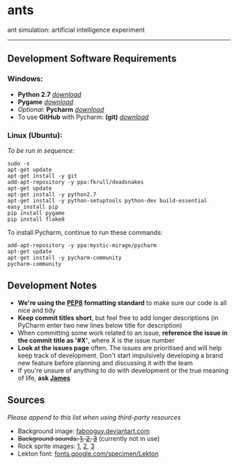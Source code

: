 # ants
ant simulation: artificial intelligence experiment

---

## Development Software Requirements

### Windows:

- **Python 2.7** *[download](https://www.python.org/ftp/python/2.7.12/python-2.7.12.msi)*
- **Pygame** *[download](http://pygame.org/ftp/pygame-1.9.1.win32-py2.7.msi)*
- *Optional:* **Pycharm** *[download](https://www.jetbrains.com/pycharm/download/download-thanks.html?platform=windows&code=PCC)*
- To use **GitHub** with Pycharm: **(git)** *[download](https://git-scm.com/download/win)*

### Linux (Ubuntu):

*To be run in sequence:*

    sudo -s
    apt-get update
    apt-get install -y git
    add-apt-repository -y ppa:fkrull/deadsnakes
    apt-get update
    apt-get install -y python2.7
    apt-get install -y python-setuptools python-dev build-essential
    easy_install pip
    pip install pygame
    pip install flake8
    
To install Pycharm, continue to run these commands:

    add-apt-repository -y ppa:mystic-mirage/pycharm
    apt-get update
    apt-get install -y pycharm-community
    pycharm-community

## Development Notes

- **We're using the [PEP8](https://www.python.org/dev/peps/pep-0008/) formatting standard** to make sure our code is all nice and tidy
- **Keep commit titles short**, but feel free to add longer descriptions (in PyCharm enter two new lines below title for description)
- When committing some work related to an issue, **reference the issue in the commit title as '#X'**, where X is the issue number
- **Look at the issues page** often. The issues are prioritised and will help keep track of development. Don't start impulsively developing a brand new feature before planning and discussing it with the team
- If you're unsure of anything to do with development or the true meaning of life, **ask [James](https://github.com/jamesevickery)**

## Sources

_Please append to this list when using third-party resources_

- Background image: [fabooguy.deviantart.com](http://fabooguy.deviantart.com/art/Dirt-Ground-Texture-Tileable-2048x2048-441212191)
- ~~Background sounds: [1](https://www.youtube.com/watch?v=gRy3ieiCTRU), [2](https://www.youtube.com/watch?v=CrBD-XpHm1o), [3](https://www.youtube.com/watch?v=nMHhr_-to4I)~~ (currently not in use)
- Rock sprite images: [1](http://www.rocasa.es/), [2](http://ggyma.geo.ucm.es/docencia/MasterGeoBio/), [3](http://lascosasdejuampa1.blogspot.com/)
- Lekton font: [fonts.google.com/specimen/Lekton](https://fonts.google.com/specimen/Lekton)
